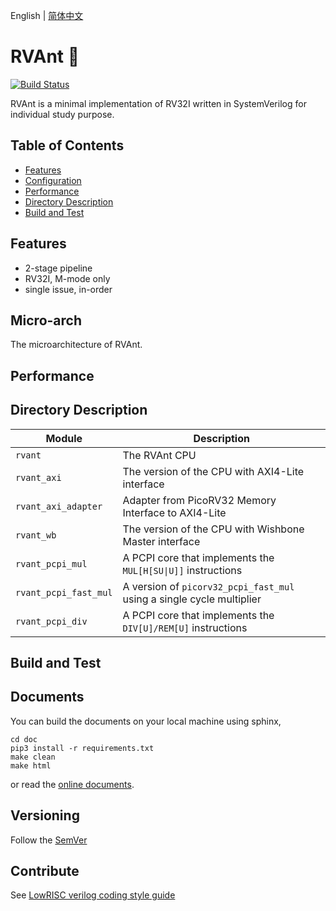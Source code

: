 English | [简体中文]()

RVAnt :ant:
============

[![Build Status]()]()

RVAnt is a minimal implementation of RV32I written in SystemVerilog for individual study purpose.

## Table of Contents

+ [Features](#features)
+ [Configuration](#configuration)
+ [Performance](#performance)
+ [Directory Description](#directory-description)
+ [Build and Test](#build-and-test)

## Features

+ 2-stage pipeline
+ RV32I, M-mode only
+ single issue, in-order

## Micro-arch

The microarchitecture of RVAnt.

## Performance

## Directory Description

| Module                | Description                                                           |
| --------------------- | --------------------------------------------------------------------- |
| `rvant`               | The RVAnt CPU                                                         |
| `rvant_axi`           | The version of the CPU with AXI4-Lite interface                       |
| `rvant_axi_adapter`   | Adapter from PicoRV32 Memory Interface to AXI4-Lite                   |
| `rvant_wb`            | The version of the CPU with Wishbone Master interface                 |
| `rvant_pcpi_mul`      | A PCPI core that implements the `MUL[H[SU\|U]]` instructions          |
| `rvant_pcpi_fast_mul` | A version of `picorv32_pcpi_fast_mul` using a single cycle multiplier |
| `rvant_pcpi_div`      | A PCPI core that implements the `DIV[U]/REM[U]` instructions          |


## Build and Test

## Documents

You can build the documents on your local machine using sphinx, 

```
cd doc
pip3 install -r requirements.txt
make clean
make html
```

or read the [online documents]().

## Versioning

Follow the [SemVer](https://semver.org/spec/v2.0.0.html)

## Contribute

See [LowRISC verilog coding style guide](https://github.com/lowRISC/style-guides/)
